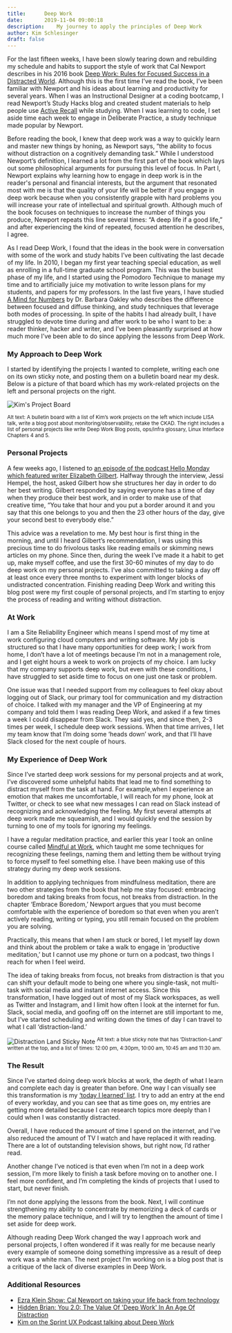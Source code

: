 ```yaml
---
title:      Deep Work
date:       2019-11-04 09:00:18
description:    My journey to apply the principles of Deep Work
author: Kim Schlesinger
draft: false
---
```


For the last fifteen weeks, I have been slowly tearing down and rebuilding my schedule and habits to support the style of work that Cal Newport describes in his 2016 book [Deep Work: Rules for Focused Success in a Distracted World](https://www.indiebound.org/book/9781455586691). Although this is the first time I’ve read the book, I’ve been familiar with Newport and his ideas about learning and productivity for several years. When I was an Instructional Designer at a coding bootcamp, I read Newport’s Study Hacks blog and created student materials to help people use [Active Recall](https://www.youtube.com/watch?v=eL0QFTwgEgQ) while studying. When I was learning to code, I set aside time each week to engage in Deliberate Practice, a study technique made popular by Newport. 

Before reading the book, I knew that deep work was a way to quickly learn and master new things by honing, as Newport says, “the ability to focus without distraction on a cognitively demanding task.” While I understood Newport’s definition, I learned a lot from the first part of the book which lays out some philosophical arguments for pursuing this level of focus. In Part I, Newport explains why learning how to engage in deep work is in the reader's personal and financial interests, but the argument that resonated most with me is that the quality of your life will be better if you engage in deep work because when you consistently grapple with hard problems you will increase your rate of intellectual and spiritual growth. Although much of the book focuses on techniques to increase the number of things you produce, Newport repeats this line several times: “A deep life if a good life,” and after experiencing the kind of repeated, focused attention he describes, I agree. 

As I read Deep Work, I found that the ideas in the book were in conversation with some of the work and study habits I’ve been cultivating the last decade of my life. In 2010, I began my first year teaching special education, as well as enrolling in a full-time graduate school program. This was the busiest phase of my life, and I started using the Pomodoro Technique to manage my time and to artificially juice my motivation to write lesson plans for my students, and papers for my professors. In the last five years, I have studied [A Mind for Numbers](https://www.indiebound.org/book/9780399165245) by Dr. Barbara Oakley who describes the difference between focused and diffuse thinking, and study techniques that leverage both modes of processing. In spite of the habits I had already built, I have struggled to devote time during and after work to be who I want to be: a reader thinker, hacker and writer, and I’ve been pleasantly surprised at how much more I’ve been able to do since applying the lessons from Deep Work.

### My Approach to Deep Work
I started by identifying the projects I wanted to complete, writing each one on its own sticky note, and posting them on a bulletin board near my desk. Below is a picture of that board which has my work-related projects on the left and personal projects on the right.  

![Kim's Project Board](https://res.cloudinary.com/kimschlesinger/image/upload/v1571666317/goals.jpg)

<sup>Alt text: A bulletin board with a list of Kim’s work projects on the left which include LISA talk, write a blog post about monitoring/observability, retake the CKAD. The right includes a list of personal projects like write Deep Work Blog posts, ops/infra glossary, Linux Interface Chapters 4 and 5.</sup>

### Personal Projects 
A few weeks ago, I listened to [an episode of the podcast Hello Monday which featured writer Elizabeth Gilbert](https://www.linkedin.com/pulse/careers-versus-vocations-elizabeth-gilbert-jessi-hempel/). Halfway through the interview, Jessi Hempel, the host, asked Gilbert how she structures her day in order to do her best writing. Gilbert responded by saying everyone has a time of day when they produce their best work, and in order to make use of that creative time, “You take that hour and you put a border around it and you say that this one belongs to you and then the 23 other hours of the day, give your second best to everybody else.” 

This advice was a revelation to me. My best hour is first thing in the morning, and until I heard Gilbert’s recommendation, I was using this precious time to do frivolous tasks like reading emails or skimming news articles on my phone. Since then, during the week I’ve made it a habit to get up, make myself coffee, and use the first 30-60 minutes of my day to do deep work on my personal projects. I’ve also committed to taking a day off at least once every three months to experiment with longer blocks of undistracted concentration. Finishing reading Deep Work and writing this blog post were my first couple of personal projects, and I’m starting to enjoy the process of reading and writing without distraction. 

### At Work 
I am a Site Reliability Engineer which means I spend most of my time at work configuring cloud computers and writing software. My job is structured so that I have many opportunities for deep work; I work from home, I don’t have a lot of meetings because I’m not in a management role, and I get eight hours a week to work on projects of my choice. I am lucky that my company supports deep work, but even with these conditions, I have struggled to set aside time to focus on one just one task or problem. 

One issue was that I needed support from my colleagues to feel okay about logging out of Slack, our primary tool for communication and my distraction of choice. I talked with my manager and the VP of Engineering at my company and told them I was reading Deep Work, and asked if a few times a week I could disappear from Slack. They said yes, and since then, 2-3 times per week, I schedule deep work sessions. When that time arrives, I let my team know that I’m doing some ‘heads down’ work, and that I’ll have Slack closed for the next couple of hours. 

### My Experience of Deep Work 
Since I’ve started deep work sessions for my personal projects and at work, I’ve discovered some unhelpful habits that lead me to find something to distract myself from the task at hand. For example,when I experience an emotion that makes me uncomfortable, I will reach for my phone, look at Twitter, or check to see what new messages I can read on Slack instead of recognizing and acknowledging the feeling. My first several attempts at deep work made me squeamish, and I would quickly end the session by turning to one of my tools for ignoring my feelings. 

I have a regular meditation practice, and earlier this year I took an online course called [Mindful at Work](https://www.enaropa.org/course-overview/mindful-work/), which taught me some techniques for recognizing these feelings, naming them and letting them be without trying to force myself to feel something else. I have been making use of this strategy during my deep work sessions. 

In addition to applying techniques from mindfulness meditation, there are two other strategies from the book that help me stay focused: embracing boredom and taking breaks from focus, not breaks from distraction. In the chapter ‘Embrace Boredom,’ Newport argues that you must become comfortable with the experience of boredom so that even when you aren’t actively reading, writing or typing, you still remain focused on the problem you are solving.

Practically, this means that when I am stuck or bored, I let myself lay down and think about the problem or take a walk to engage in ‘productive meditation,’ but I cannot use my phone or turn on a podcast, two things I reach for when I feel weird. 

The idea of taking breaks from focus, not breaks from distraction is that you can shift your default mode to being one where you single-task, not multi-task with social media and instant internet access. Since this transformation, I have logged out of most of my Slack workspaces, as well as Twitter and Instagram, and I limit how often I look at the internet for fun. Slack, social media, and goofing off on the internet are still important to me, but I’ve started scheduling and writing down the times of day I can travel to what I call ‘distraction-land.’

![Distraction Land Sticky Note](https://res.cloudinary.com/kimschlesinger/image/upload/v1572191354/distraction-land.jpg)
<sup>Alt text: a blue sticky note that has ‘Distraction-Land’ written at the top, and a list of times: 12:00 pm, 4:30pm, 10:00 am, 10:45 am and 11:30 am.</sup>

### The Result 
Since I’ve started doing deep work blocks at work, the depth of what I learn and complete each day is greater than before. One way I can visually see this transformation is my [‘today I learned’ list](https://ops-glossary.com/til.html). I try to add an entry at the end of every workday, and you can see that as time goes on, my entries are getting more detailed because I can research topics more deeply than I could when I was constantly distracted. 

Overall, I have reduced the amount of time I spend on the internet, and I’ve also reduced the amount of TV I watch and have replaced it with reading. There are a lot of outstanding television shows, but right now, I’d rather read. 

Another change I’ve noticed is that even when I’m not in a deep work session, I’m more likely to finish a task before moving on to another one. I feel more confident, and I’m completing the kinds of projects that I used to start, but never finish. 

I’m not done applying the lessons from the book. Next, I will continue strengthening my ability to concentrate by memorizing a deck of cards or the memory palace technique, and I will try to lengthen the amount of time I set aside for deep work. 

Although reading Deep Work changed the way I approach work and personal projects, I often wondered if it was really for me because nearly every example of someone doing something impressive as a result of deep work was a white man. The next project I’m working on is a blog post that is a critique of the lack of diverse examples in Deep Work. 

### Additional Resources 
* [Ezra Klein Show: Cal Newport on taking your life back from technology](https://www.vox.com/2017/4/21/15382282/cal-newport-taking-life-back-technology)
* [Hidden Brian: You 2.0: The Value Of 'Deep Work' In An Age Of Distraction](https://www.npr.org/2017/07/25/539092670/you-2-0-the-value-of-deep-work-in-an-age-of-distraction)
* [Kim on the Sprint UX Podcast talking about Deep Work](https://www.sprintuxpodcast.com/episodes2/2019/11/23/149-kim-schlesinger-sprinting-through-the-holidays-day-1)